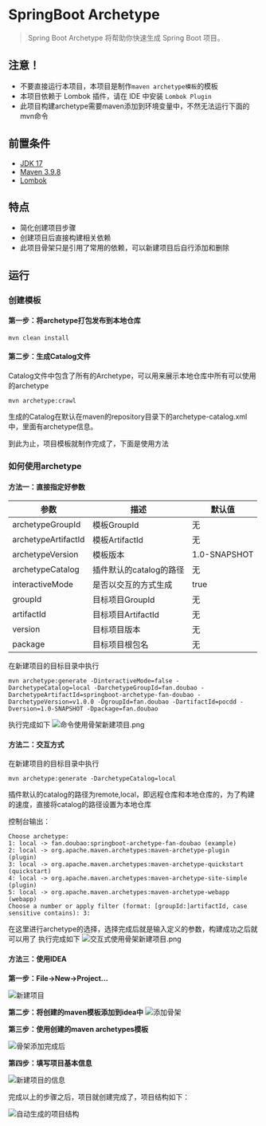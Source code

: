 # SpringBoot Archetype

> Spring Boot Archetype 将帮助你快速生成 Spring Boot 项目。

## 注意！

* 不要直接运行本项目，本项目是制作`maven archetype模板`的模板
* 本项目依赖于 Lombok 插件，请在 IDE 中安装 `Lombok Plugin`
* 此项目构建archetype需要maven添加到环境变量中，不然无法运行下面的mvn命令

## 前置条件

* [JDK 17](https://www.azul.com/downloads/?version=java-17-lts&os=windows&architecture=x86-64-bit&package=jdk#zulu)
* [Maven 3.9.8](http://maven.apache.org/download.cgi)
* [Lombok](https://projectlombok.org)
## 特点

* 简化创建项目步骤
* 创建项目后直接构建相关依赖
* 此项目骨架只是引用了常用的依赖，可以新建项目后自行添加和删除

## 运行

### 创建模板

#### 第一步：将archetype打包发布到本地仓库

```shell
mvn clean install
```

#### 第二步：生成Catalog文件

Catalog文件中包含了所有的Archetype，可以用来展示本地仓库中所有可以使用的archetype

```shell
mvn archetype:crawl
```
生成的Catalog在默认在maven的repository目录下的archetype-catalog.xml中，里面有archetype信息。

到此为止，项目模板就制作完成了，下面是使用方法

### 如何使用archetype

#### 方法一：直接指定好参数

| 参数                | 描述                    | 默认值       |
| ------------------- | ----------------------- | ------------ |
| archetypeGroupId    | 模板GroupId             | 无           |
| archetypeArtifactId | 模板ArtifactId          | 无           |
| archetypeVersion    | 模板版本                | 1.0-SNAPSHOT |
| archetypeCatalog    | 插件默认的catalog的路径 | 无           |
| interactiveMode     | 是否以交互的方式生成    | true         |
| groupId             | 目标项目GroupId         | 无           |
| artifactId          | 目标项目ArtifactId      | 无           |
| version             | 目标项目版本            | 无           |
| package             | 目标项目根包名          | 无           |

在新建项目的目标目录中执行
```shell
mvn archetype:generate -DinteractiveMode=false -DarchetypeCatalog=local -DarchetypeGroupId=fan.doubao -DarchetypeArtifactId=springboot-archetype-fan-doubao -DarchetypeVersion=v1.0.0 -DgroupId=fan.doubao -DartifactId=pocdd -Dversion=1.0-SNAPSHOT -Dpackage=fan.doubao
```
执行完成如下
![命令使用骨架新建项目.png](image/命令使用骨架新建项目.png)
#### 方法二：交互方式
在新建项目的目标目录中执行
```shell
mvn archetype:generate -DarchetypeCatalog=local
```

插件默认的catalog的路径为remote,local，即远程仓库和本地仓库的，为了构建的速度，直接将catalog的路径设置为本地仓库

控制台输出：

```shell
Choose archetype:
1: local -> fan.doubao:springboot-archetype-fan-doubao (example)
2: local -> org.apache.maven.archetypes:maven-archetype-plugin (plugin)
3: local -> org.apache.maven.archetypes:maven-archetype-quickstart (quickstart)
4: local -> org.apache.maven.archetypes:maven-archetype-site-simple (plugin)
5: local -> org.apache.maven.archetypes:maven-archetype-webapp (webapp)
Choose a number or apply filter (format: [groupId:]artifactId, case sensitive contains): 3:
```

在这里进行archetype的选择，选择完成后就是输入定义的参数，构建成功之后就可以用了
执行完成如下
![交互式使用骨架新建项目.png](image/交互式使用骨架新建项目.png)

#### 方法三：使用IDEA

**第一步：File->New->Project...**

![新建项目](image/新建项目.png)


**第二步：将创建的maven模板添加到idea中**
![添加骨架](image/添加骨架.png)


**第三步：使用创建的maven archetypes模板**

![骨架添加完成后](image/骨架添加完成后.png)



**第四步：填写项目基本信息**

![新建项目的信息](image/新建项目的信息.png)



完成以上的步骤之后，项目就创建完成了，项目结构如下：

![自动生成的项目结构](image/自动生成的项目结构.png)